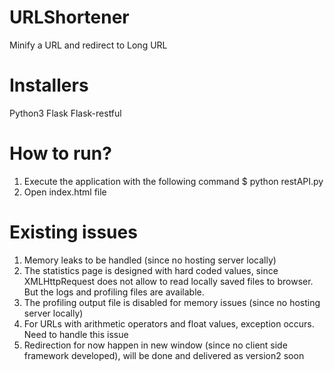 # URLShortener
 Minify a URL and redirect to Long URL

# Installers
 Python3
 Flask
 Flask-restful

# How to run?
 1. Execute the application with the following command
	$ python restAPI.py
 2. Open index.html file 

# Existing issues
  1. Memory leaks to be handled (since no hosting server locally) 
  2. The statistics page is designed with hard coded values, since XMLHttpRequest does not   allow to read locally saved files to browser. But the logs and profiling files are available.
  3. The profiling output file is disabled for memory issues (since no hosting server locally)
  4. For URLs with arithmetic operators and float values, exception occurs. Need to handle this issue
  5. Redirection for now happen in new window (since no client side framework developed), will be done and delivered as version2 soon
 
